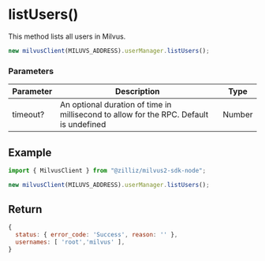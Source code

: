 # listUsers()

This method lists all users in Milvus.

```javascript
new milvusClient(MILUVS_ADDRESS).userManager.listUsers();
```

### Parameters

| Parameter | Description                                                                            | Type   |
| --------- | -------------------------------------------------------------------------------------- | ------ |
| timeout?  | An optional duration of time in millisecond to allow for the RPC. Default is undefined | Number |

## Example

```javascript
import { MilvusClient } from "@zilliz/milvus2-sdk-node";

new milvusClient(MILUVS_ADDRESS).userManager.listUsers();
```

## Return

```javascript
{
  status: { error_code: 'Success', reason: '' },
  usernames: [ 'root','milvus' ],
}
```
